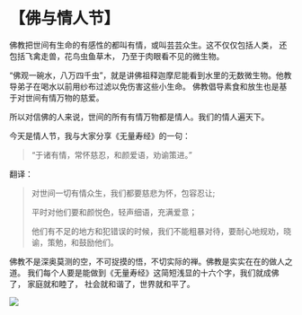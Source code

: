 # 【佛与情人节】

佛教把世间有生命的有感性的都叫有情，或叫芸芸众生。这不仅仅包括人类， 还包括飞禽走兽，花鸟虫鱼草木， 乃至于肉眼看不见的微生物。

“佛观一碗水，八万四千虫”，就是讲佛祖释迦摩尼能看到水里的无数微生物。他教导弟子在喝水以前用纱布过滤以免伤害这些小生命。
佛教倡导素食和放生也是基于对世间有情万物的慈爱。

所以对信佛的人来说，世间的所有有情万物都是情人。我们的情人遍天下。

今天是情人节，我与大家分享《无量寿经》的一句：

> “于诸有情，常怀慈忍，和颜爱语，劝谕策进。” 

翻译：

> 对世间一切有情众生，我们都要慈悲为怀，包容忍让;
>
> 平时对他们要和颜悦色，轻声细语，充满爱意；
>
> 他们有不足的地方和犯错误的时候，我们不能粗暴对待，要耐心地规劝，晓谕，策勉，和鼓励他们。

佛教不是深奥莫测的空，不可捉摸的悟，不切实际的禅。佛教是实实在在的做人之道。
我们每个人要是能做到《无量寿经》这简短浅显的十六个字，我们就成佛了， 家庭就和睦了， 社会就和谐了，世界就和平了。

![](15.jpg)
